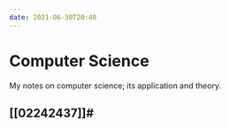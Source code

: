 ```yaml
---
date: 2021-06-30T20:40
---
```

# Computer Science

My notes on computer science; its application and theory.

## [[02242437]]#
